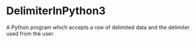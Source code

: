 # DelimiterInPython3
A Python program which accepts a row of delimited data and the delimiter used from the user.
